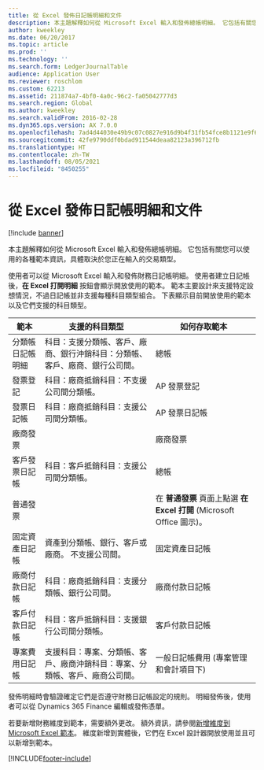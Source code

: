 ```yaml
---
title: 從 Excel 發佈日記帳明細和文件
description: 本主題解釋如何從 Microsoft Excel 輸入和發佈總帳明細。 它包括有關您可以使用的各種範本資訊，具體取決於您正在輸入的交易類型。
author: kweekley
ms.date: 06/20/2017
ms.topic: article
ms.prod: ''
ms.technology: ''
ms.search.form: LedgerJournalTable
audience: Application User
ms.reviewer: roschlom
ms.custom: 62213
ms.assetid: 211874a7-4bf0-4a0c-96c2-fa05042777d3
ms.search.region: Global
ms.author: kweekley
ms.search.validFrom: 2016-02-28
ms.dyn365.ops.version: AX 7.0.0
ms.openlocfilehash: 7ad4d44030e49b9c07c0827e916d9b4f31fb54fce8b1121e9f69ea754e099591
ms.sourcegitcommit: 42fe9790ddf0bdad911544deaa82123a396712fb
ms.translationtype: HT
ms.contentlocale: zh-TW
ms.lasthandoff: 08/05/2021
ms.locfileid: "8450255"
---
```

# <a name="publish-journal-lines-and-documents-from-excel"></a>從 Excel 發佈日記帳明細和文件

[!include [banner](../includes/banner.md)]

本主題解釋如何從 Microsoft Excel 輸入和發佈總帳明細。 它包括有關您可以使用的各種範本資訊，具體取決於您正在輸入的交易類型。

使用者可以從 Microsoft Excel 輸入和發佈財務日記帳明細。 使用者建立日記帳後，**在 Excel 打開明細** 按鈕會顯示開放使用的範本。 範本主要設計來支援特定設想情況，不過日記帳並非支援每種科目類型組合。 下表顯示目前開放使用的範本以及它們支援的科目類型。

| 範本             | 支援的科目類型 | 如何存取範本                                                          |
|--------------------------|-------------------------------------------------------------------------------------------------------------------------|-----------------------------------------------------------------------------------------|
| 分類帳日記帳明細     | 科目：支援分類帳、客戶、廠商、銀行沖銷科目：分類帳、客戶、廠商、銀行公司間。       | 總帳                                                                         |
| 發票登記         | 科目：廠商抵銷科目：不支援公司間分類帳。                                                    | AP 發票登記                                                                     |
| 發票日記帳          | 科目：廠商抵銷科目：支援公司間分類帳。                                                      | AP 發票日記帳                                                                      |
| 廠商發票           |                                                                                                                         | 廠商發票                                                                          |
| 客戶發票日記帳 | 科目：客戶抵銷科目：支援公司間分類帳。                                                     | 總帳                                                                         |
| 普通發票        |                                                                                                                         | 在 **普通發票** 頁面上點選 **在 Excel 打開** (Microsoft Office 圖示)。 |
| 固定資產日記帳     | 資產到分類帳、銀行、客戶或廠商。 不支援公司間。                                               | 固定資產日記帳                                                                     |
| 廠商付款日記帳   | 科目：廠商抵銷科目：支援分類帳、銀行公司間。                                                 | 廠商付款日記帳                                                                  |
| 客戶付款日記帳 | 科目：客戶抵銷科目：支援銀行公司間分類帳。                                               | 客戶付款日記帳                                                                |
| 專案費用日記帳  | 支援科目：專案、分類帳、客戶、廠商沖銷科目：專案、分類帳、客戶、廠商公司間。 | 一般日記帳費用 (專案管理和會計項目下)                       |

發佈明細時會驗證確定它們是否遵守財務日記帳設定的規則。 明細發佈後，使用者可以從 Dynamics 365 Finance 編輯或發佈憑單。 

若要新增財務維度到範本，需要額外更改。 額外資訊，請參閱[新增維度到 Microsoft Excel 範本](../../fin-ops-core/dev-itpro/financial/add-dimensions-excel-templates.md)。 維度新增到實體後，它們在 Excel 設計器開放使用並且可以新增到範本。







[!INCLUDE[footer-include](../../includes/footer-banner.md)]
